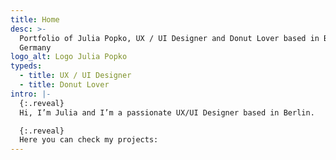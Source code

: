```yaml
---
title: Home
desc: >-
  Portfolio of Julia Popko, UX / UI Designer and Donut Lover based in Berlin,
  Germany
logo_alt: Logo Julia Popko
typeds:
  - title: UX / UI Designer
  - title: Donut Lover
intro: |-
  {:.reveal}
  Hi, I’m Julia and I’m a passionate UX/UI Designer based in Berlin.

  {:.reveal}
  Here you can check my projects:
---
```


